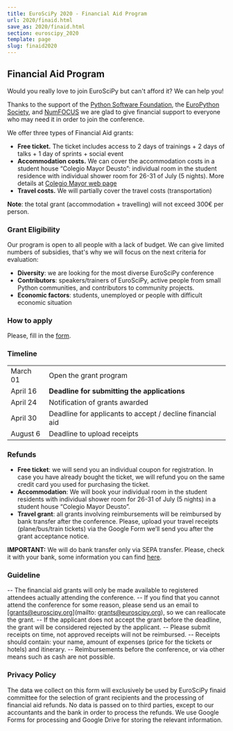 ```yaml
---
title: EuroSciPy 2020 - Financial Aid Program
url: 2020/finaid.html
save_as: 2020/finaid.html
section: euroscipy_2020
template: page
slug: finaid2020
---
```


## Financial Aid Program


Would you really love to join EuroSciPy but can't afford it? We can help you!

Thanks to the support of the [Python Software Foundation](https://www.python.org/psf/), the [EuroPython Society](https://www.europython-society.org/), and [NumFOCUS](https://numfocus.org/) we are glad to give financial support to everyone who may need it in order to join the conference.

We offer three types of Financial Aid grants: 

- **Free ticket.** The ticket includes access to 2 days of trainings + 2 days of talks + 1 day of sprints + social event
- **Accommodation costs.**  We can cover the accommodation costs in a student house “Colegio Mayor Deusto”: individual room in the student residence with individual shower room for 26-31 of July (5 nights). More details at [Colegio Mayor web page](https://www.deusto.es/cs/Satellite/colegiomayor/en/colegio-mayor-1/facilities-and-services)
- **Travel costs.** We will partially cover the travel costs (transportation)

**Note**: the total grant (accommodation + travelling) will not exceed 300€ per person. 


### Grant Eligibility

Our program is open to all people with a lack of budget. We can give limited numbers of subsidies, that's why we will focus on the next criteria for evaluation:

- **Diversity**: we are looking for the most diverse EuroSciPy conference
- **Contributors**: speakers/trainers of EuroSciPy, active people from small Python communities, and contributors to community projects.
- **Economic factors**: students, unemployed or people with difficult economic situation


### How to apply

Please, fill in the [form](https://forms.gle/aJ65RUrbpL59fPiP6).


### Timeline

|            |                                                                                   |
|------------|-----------------------------------------------------------------------------------|
| March 01    | Open the grant program                                                            |
| April 16      | **Deadline for submitting the applications**                                      |
| April 24 | Notification of grants awarded                                                    |
| April 30    | Deadline for applicants to accept / decline financial aid                         |
| August 6     | Deadline to upload receipts                                                       |


### Refunds

- **Free ticket**: we will send you an individual coupon for registration. In case you have already bought the ticket, we will refund you on the same credit card you used for purchasing the ticket. 
- **Accommodation**:  We will book your individual room in the student residents with individual shower room for 26-31 of July (5 nights) in a student house “Colegio Mayor Deusto”.
- **Travel grant**: all grants involving reimbursements will be reimbursed by bank transfer after the conference. Please, upload your travel receipts (plane/bus/train tickets) via the Google Form we’ll send you after the grant acceptance notice.


**IMPORTANT:** We will do bank transfer only via SEPA transfer. Please, check it with your bank, some information you can find [here](https://en.wikipedia.org/wiki/Single_Euro_Payments_Area).


### Guideline

-- The financial aid grants will only be made available to registered attendees actually attending the conference.
-- If you find that you cannot attend the conference for some reason, please send us an email to [grants@euroscipy.org](mailto: grants@euroscipy.org), so we can reallocate the grant.
-- If the applicant does not accept the grant before the deadline, the grant will be considered rejected by the applicant.
-- Please submit receipts on time, not approved receipts will not be reimbursed.
-- Receipts should contain: your name, amount of expenses (price for the tickets or hotels) and itinerary.
-- Reimbursements before the conference, or via other means such as cash are not possible.


### Privacy Policy

The data we collect on this form will exclusively be used by EuroSciPy finaid committee for the selection of grant recipients and the processing of financial aid refunds. No data is passed on to third parties, except to our accountants and the bank in order to process the refunds. We use Google Forms for processing and Google Drive for storing the relevant information. 
